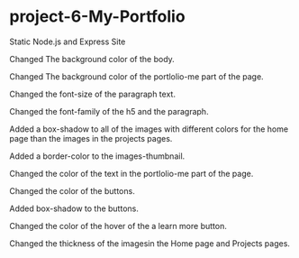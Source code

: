 # project-6-My-Portfolio
Static Node.js and Express Site

Changed The background color of the body.

Changed The background color of the portlolio-me part of the page.

Changed the font-size of the paragraph text.

Changed the font-family of the h5 and the paragraph.

Added a box-shadow to all of the images with different colors for the home page than the images in the projects pages.

Added a border-color to the images-thumbnail.

Changed the color of the text in the portlolio-me part of the page.

Changed the color of the buttons.

Added box-shadow to the buttons.

Changed the color of the hover of the a learn more button.

Changed the thickness of the imagesin the Home page and Projects pages.